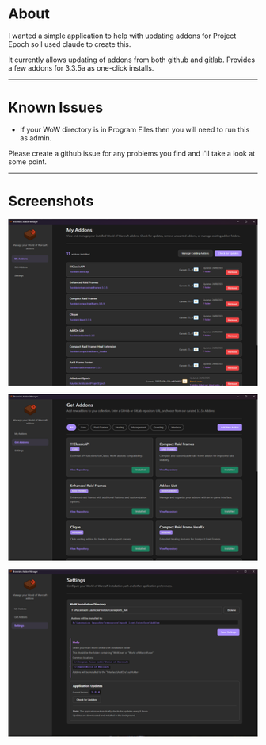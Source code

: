 <h1>About</h1>
I wanted a simple application to help with updating addons for Project Epoch so I used claude to create this.

It currently allows updating of addons from both github and gitlab. 
Provides a few addons for 3.3.5a as one-click installs.

***
<h1>Known Issues</h1>

- If your WoW directory is in Program Files then you will need to run this as admin.

Please create a github issue for any problems you find and I'll take a look at some point.

***
<h1>Screenshots</h1>

![Brownie's Addon Manager](docs/images/MyAddonPage.png)

![Brownie's Addon Manager](docs/images/GetAddonsPage.png)

![Brownie's Addon Manager](docs/images/SettingsPage.png)


